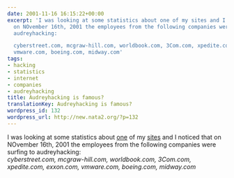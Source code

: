```yaml
---
date: 2001-11-16 16:15:22+00:00
excerpt: 'I was looking at some statistics about one of my sites and I noticed that
  on NOvember 16th, 2001 the employees from the following companies were surfing to
  audreyhacking:

  cyberstreet.com, mcgraw-hill.com, worldbook.com, 3Com.com, xpedite.com, exxon.com,
  vmware.com, boeing.com, midway.com'
tags:
- hacking
- statistics
- internet
- companies
- audreyhacking
title: Audreyhacking is famous?
translationKey: Audreyhacking is famous?
wordpress_id: 132
wordpress_url: http://new.nata2.org/?p=132
---
```


I was looking at some statistics about <a href="http://www.audreyhacking.com">one</a> of my <a href="http://www.nata2.net">sites</a> and I noticed that on NOvember 16th, 2001 the employees from the following companies were surfing to audreyhacking:<br/>
<i>cyberstreet.com, mcgraw-hill.com, worldbook.com, 3Com.com, xpedite.com, exxon.com, vmware.com, boeing.com, midway.com</i>